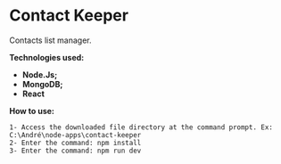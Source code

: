 # Contact Keeper

Contacts list manager. <br> 

**Technologies used:**
- **Node.Js;**
- **MongoDB;**
- **React**

**How to use:**
```
1- Access the downloaded file directory at the command prompt. Ex: C:\André\node-apps\contact-keeper
2- Enter the command: npm install
3- Enter the command: npm run dev
```
